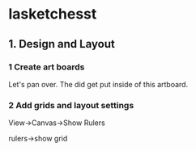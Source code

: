 # lasketchesst

## 1. Design and Layout
### 1 Create art boards

Let's pan over. The did get put inside of this artboard.  


### 2 Add grids and layout settings
View->Canvas->Show Rulers

rulers->show grid
